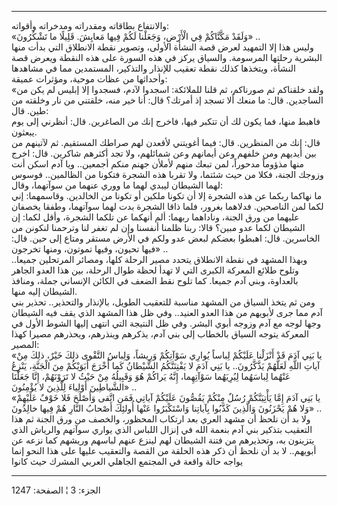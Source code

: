 ------------------------------------------------------------------------

والانتفاع بطاقاته ومقدراته ومدخراته وأقواته:  
«وَلَقَدْ مَكَّنَّاكُمْ فِي الْأَرْضِ، وَجَعَلْنا لَكُمْ فِيها مَعايِشَ. قَلِيلًا ما تَشْكُرُونَ» ..  
وليس هذا إلا التمهيد لعرض قصة النشأة الأولى، وتصوير نقطة الانطلاق التي
بدأت منها البشرية رحلتها المرسومة. والسياق يركز في هذه السورة على هذه
النقطة ويعرض قصة النشأة، ويتخذها كذلك نقطة تعقيب للإنذار والتذكير،
المستمدين مما في مشاهدها وأحداثها من عظات موحية، ومؤثرات عميقة:  
«ولقد خلقناكم ثم صورناكم، ثم قلنا للملائكة: اسجدوا لآدم، فسجدوا إلا
إبليس لم يكن من الساجدين. قال: ما منعك أَلا تسجد إذ أمرتك؟ قال: أنا خير
منه، خلقتني من نار وخلقته من طين. قال:  
فاهبط منها، فما يكون لك أن تتكبر فيها، فاخرج إنك من الصاغرين. قال:
أنظرني إلى يوم يبعثون.  
قال: إنك من المنظرين. قال: فيما أغويتني لأقعدن لهم صراطك المستقيم. ثم
لآتينهم من بين أيديهم ومن خلفهم وعن أيمانهم وعن شمائلهم، ولا تجد أكثرهم
شاكرين. قال: اخرج منها مذؤوماً مدحوراً، لمن تبعك منهم لأملأن جهنم منكم
أجمعين.. ويا آدم اسكن أنت وزوجك الجنة، فكلا من حيث شئتما، ولا تقربا هذه
الشجرة فتكونا من الظالمين.. فوسوس لهما الشيطان ليبدي لهما ما ووري عنهما
من سوآتهما، وقال:  
ما نهاكما ربكما عن هذه الشجرة إلا أن تكونا ملكين أو تكونا من الخالدين.
وقاسمهما: إني لكما لمن الناصحين. فدلاهما بغرور، فلما ذاقا الشجرة بدت
لهما سوآتهما، وطفقا يخصفان عليهما من ورق الجنة، وناداهما ربهما: ألم
أنهكما عن تلكما الشجرة، وأقل لكما: إن الشيطان لكما عدو مبين؟ قالا: ربنا
ظلمنا أنفسنا وإن لم تغفر لنا وترحمنا لنكونن من الخاسرين. قال: اهبطوا
بعضكم لبعض عدو ولكم في الأرض مستقر ومتاع إلى حين. قال: فيها تحيون، وفيها
تموتون، ومنها تخرجون» ..  
وبهذا المشهد في نقطة الانطلاق يتحدد مصير الرحلة كلها، ومصائر المرتحلين
جميعا.. وتلوح طلائع المعركة الكبرى التي لا تهدأ لحظة طوال الرحلة، بين
هذا العدو الجاهر بالعداوة، وبني آدم جميعا. كما تلوح نقط الضعف في الكائن
الإنساني جملة، ومنافذ الشيطان إليه منها.  
ومن ثم يتخذ السياق من المشهد مناسبة للتعقيب الطويل، بالإنذار والتحذير..
تحذير بني آدم مما جرى لأبويهم من هذا العدو العنيد.. وفي ظل هذا المشهد
الذي يقف فيه الشيطان وجها لوجه مع آدم وزوجه أبوي البشر. وفي ظل النتيجة
التي انتهى إليها الشوط الأول في المعركة يتوجه السياق بالخطاب إلى بني
آدم، يذكرهم وينذرهم، ويحذرهم مصيرا كهذا المصير:  
«يا بَنِي آدَمَ قَدْ أَنْزَلْنا عَلَيْكُمْ لِباساً يُوارِي سَوْآتِكُمْ وَرِيشاً، وَلِباسُ التَّقْوى ذلِكَ
خَيْرٌ، ذلِكَ مِنْ آياتِ اللَّهِ لَعَلَّهُمْ يَذَّكَّرُونَ.. يا بَنِي آدَمَ لا يَفْتِنَنَّكُمُ الشَّيْطانُ كَما
أَخْرَجَ أَبَوَيْكُمْ مِنَ الْجَنَّةِ، يَنْزِعُ عَنْهُما لِباسَهُما لِيُرِيَهُما سَوْآتِهِما، إِنَّهُ يَراكُمْ هُوَ
وَقَبِيلُهُ مِنْ حَيْثُ لا تَرَوْنَهُمْ، إِنَّا جَعَلْنَا الشَّياطِينَ أَوْلِياءَ لِلَّذِينَ لا يُؤْمِنُونَ» ..  
«يا بَنِي آدَمَ إِمَّا يَأْتِيَنَّكُمْ رُسُلٌ مِنْكُمْ يَقُصُّونَ عَلَيْكُمْ آياتِي فَمَنِ اتَّقى وَأَصْلَحَ فَلا
خَوْفٌ عَلَيْهِمْ وَلا هُمْ يَحْزَنُونَ وَالَّذِينَ كَذَّبُوا بِآياتِنا وَاسْتَكْبَرُوا عَنْها أُولئِكَ أَصْحابُ
النَّارِ هُمْ فِيها خالِدُونَ» ..  
ولا بد أن نلحظ أن مشهد العري بعد ارتكاب المحظور، والخصف من ورق الجنة ثم
هذا التعقيب بتذكير بني آدم بنعمة الله في إنزال اللباس الذي يواري سوآتهم
والرياش الذي يتزينون به، وتحذيرهم من فتنة الشيطان لهم لينزع عنهم لباسهم
وريشهم كما نزعه عن أبويهم.. لا بد أن نلحظ أن ذكر هذه الحلقة من القصة
والتعقيب عليها على هذا النحو إنما يواجه حالة واقعة في المجتمع الجاهلي
العربي المشرك حيث كانوا

------------------------------------------------------------------------

الجزء: 3 ¦ الصفحة: 1247
